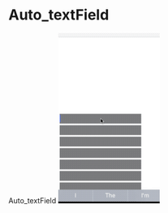 # Auto_textField
Auto_textField
![image](https://github.com/xzw421771880/Auto_textField/blob/master/auto_textField.gif)
